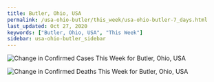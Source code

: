 ```yaml
---
title: Butler, Ohio, USA
permalink: /usa-ohio-butler/this_week/usa-ohio-butler-7_days.html
last_updated: Oct 27, 2020
keywords: ["Butler, Ohio, USA", "This Week"]
sidebar: usa-ohio-butler_sidebar
---
```


![Change in Confirmed Cases This Week for Butler, Ohio, USA](/covid_tracker/images/graphs/usa-ohio-butler-delta_confirmed-7_days_graph.png)

![Change in Confirmed Deaths This Week for Butler, Ohio, USA](/covid_tracker/images/graphs/usa-ohio-butler-delta_deaths-7_days_graph.png)
